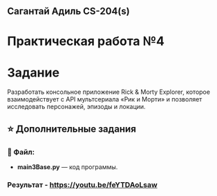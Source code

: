 ## Сагантай Адиль CS-204(s) 
# Практическая работа №4
# Задание
Разработать консольное приложение Rick & Morty Explorer, которое взаимодействует с API мультсериала «Рик и Морти» и позволяет исследовать персонажей, эпизоды и локации.


## ⭐ Дополнительные задания

### 📝 Файл:
- **main3Base.py** — код программы.

### Результат - https://youtu.be/feYTDAoLsaw
